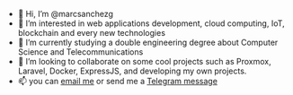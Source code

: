 - 👋 Hi, I’m @marcsanchezg
- 👀 I’m interested in web applications development, cloud computing, IoT, blockchain and every new technologies
- 🌱 I’m currently studying a double engineering degree about Computer Science and Telecommunications
- 💞️ I’m looking to collaborate on some cool projects such as Proxmox, Laravel, Docker, ExpressJS, and developing my own projects.
- 📫 you can [email me](mailto:marcmsg98@gmail.com) or send me a [Telegram message](https://t.me/cramxd)

<!---
marcsanchezg/marcsanchezg is a ✨ special ✨ repository because its `README.md` (this file) appears on your GitHub profile.
You can click the Preview link to take a look at your changes.
--->
